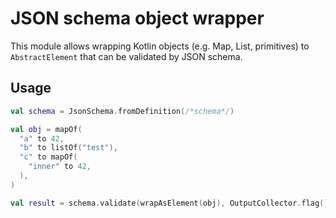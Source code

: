 # JSON schema object wrapper

This module allows wrapping Kotlin objects (e.g. Map, List, primitives) to `AbstractElement` that can be validated by JSON schema.

## Usage

```kotlin
val schema = JsonSchema.fromDefinition(/*schema*/)

val obj = mapOf(
  "a" to 42,
  "b" to listOf("test"),
  "c" to mapOf(
    "inner" to 42,
  ),
)

val result = schema.validate(wrapAsElement(obj), OutputCollector.flag())
```